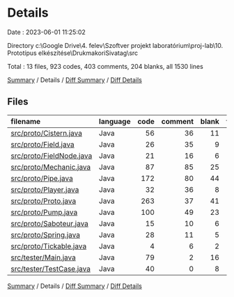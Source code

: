 # Details

Date : 2023-06-01 11:25:02

Directory c:\\Google Drive\\4. felev\\Szoftver projekt laboratórium\\proj-lab\\10. Prototípus elkészítése\\DrukmakoriSivatag\\src

Total : 13 files,  923 codes, 403 comments, 204 blanks, all 1530 lines

[Summary](results.md) / Details / [Diff Summary](diff.md) / [Diff Details](diff-details.md)

## Files
| filename | language | code | comment | blank | total |
| :--- | :--- | ---: | ---: | ---: | ---: |
| [src/proto/Cistern.java](/src/proto/Cistern.java) | Java | 56 | 36 | 11 | 103 |
| [src/proto/Field.java](/src/proto/Field.java) | Java | 26 | 35 | 9 | 70 |
| [src/proto/FieldNode.java](/src/proto/FieldNode.java) | Java | 21 | 16 | 6 | 43 |
| [src/proto/Mechanic.java](/src/proto/Mechanic.java) | Java | 87 | 85 | 25 | 197 |
| [src/proto/Pipe.java](/src/proto/Pipe.java) | Java | 172 | 80 | 44 | 296 |
| [src/proto/Player.java](/src/proto/Player.java) | Java | 32 | 36 | 8 | 76 |
| [src/proto/Proto.java](/src/proto/Proto.java) | Java | 263 | 37 | 41 | 341 |
| [src/proto/Pump.java](/src/proto/Pump.java) | Java | 100 | 49 | 23 | 172 |
| [src/proto/Saboteur.java](/src/proto/Saboteur.java) | Java | 15 | 10 | 6 | 31 |
| [src/proto/Spring.java](/src/proto/Spring.java) | Java | 28 | 11 | 5 | 44 |
| [src/proto/Tickable.java](/src/proto/Tickable.java) | Java | 4 | 6 | 2 | 12 |
| [src/tester/Main.java](/src/tester/Main.java) | Java | 79 | 2 | 16 | 97 |
| [src/tester/TestCase.java](/src/tester/TestCase.java) | Java | 40 | 0 | 8 | 48 |

[Summary](results.md) / Details / [Diff Summary](diff.md) / [Diff Details](diff-details.md)